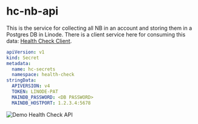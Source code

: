 # hc-nb-api

This is the service for collecting all NB in an account and storing them in a Postgres DB in Linode. There is a client service here for consuming this data:
[Health Check Client](https://github.com/nathanle/hc-nb-api-client).



```yaml
apiVersion: v1
kind: Secret
metadata:
  name: hc-secrets
  namespace: health-check
stringData:
  APIVERSION: v4
  TOKEN: LINODE-PAT 
  MAINDB_PASSWORD: <DB PASSWORD>
  MAINDB_HOSTPORT: 1.2.3.4:5678
```




![Demo Health Check API](https://github.com/nathanle/nathanle.github.io/blob/main/hc.gif)
